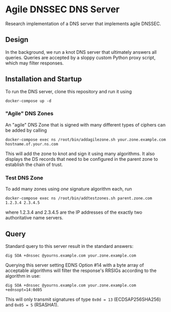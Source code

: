 # Agile DNSSEC DNS Server

Research implementation of a DNS server that implements agile DNSSEC.

## Design

In the background, we run a knot DNS server that ultimately answers all queries.
Queries are accepted by a sloppy custom Python proxy script, which may filter responses.

## Installation and Startup

To run the DNS server, clone this repository and run it using

```shell
docker-compose up -d
```

### "Agile" DNS Zones

An "agile" DNS Zone that is signed with many different types of ciphers can be added by calling

```shell
docker-compose exec ns /root/bin/addagilezone.sh your.zone.example.com hostname.of.your.ns.com
```

This will add the zone to knot and sign it using many algorithms.
It also displays the DS records that need to be configured in the parent zone to establish the chain of trust.

### Test DNS Zone

To add many zones using *one* signature algorithm each, run

```shell
docker-compose exec ns /root/bin/addtestzones.sh parent.zone.com 1.2.3.4 2.3.4.5
```

where 1.2.3.4 and 2.3.4.5 are the IP addresses of the exactly two authoritative name servers.


## Query

Standard query to this server result in the standard answers:

```shell
dig SOA +dnssec @yourns.example.com your.zone.example.com
```

Querying this server setting EDNS Option #14 with a byte array of acceptable algorithms will filter the response's
RRSIGs according to the algorithm in use:

```shell
dig SOA +dnssec @yourns.example.com your.zone.example.com +ednsopt=14:0d05
```

This will only transmit signatures of type `0x0d = 13` (ECDSAP256SHA256) and `0x05 = 5` (RSASHA1).
